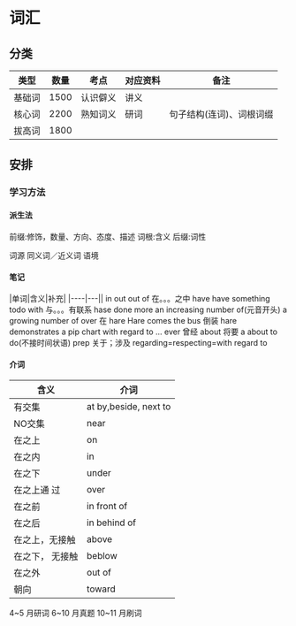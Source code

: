 # 词汇

## 分类
|类型|数量|考点|对应资料|备注|
|-----|----|----|----|----|
|基础词|1500|认识僻义|讲义||
|核心词|2200|熟知词义|研词|句子结构(连词)、词根词缀|
|拔高词|1800||


## 安排

### 学习方法

#### 派生法
前缀:修饰，数量、方向、态度、描述
词根:含义
后缀:词性

词源
同义词／近义词
语境

#### 笔记
|单词|含义|补充|
|----|---||
in
out 	out of 在。。。之中
have	have something todo with 与。。。有联系	hase done
more 	an increasing number of(元音开头) 	a growing number of
over 	在
hare	Hare comes the bus 倒装			hare demonstrates a pip chart with regard to ...
ever  	曾经
about	将要		a about to do(不接时间状语)	prep 关于；涉及 regarding=respecting=with regard to



#### 介词

|含义|介词|
|----|-------|
|有交集 		|	at by,beside, next to
|NO交集		| 	near
|在之上		|	on
|在之内 		|	in
|在之下 		|	under
|在之上通	过 	|	over
|在之前 		|	in front of
|在之后		|	in behind of
|在之上，无接触|	above
|在之下，	无接触|	beblow
|在之外 			|out of
|朝向			|toward







4~5 	月研词
6~10	月真题
10~11	月刷词


